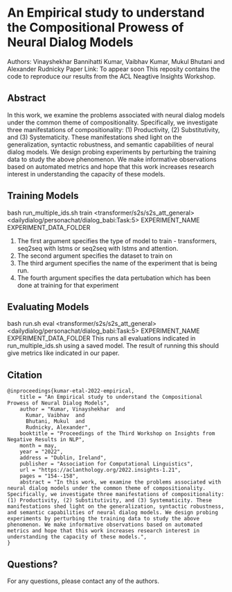 # An Empirical study to understand the Compositional Prowess of Neural Dialog Models
Authors: Vinayshekhar Bannihatti Kumar, Vaibhav Kumar, Mukul Bhutani and Alexander Rudnicky
Paper Link: To appear soon
This reposity contains the code to reproduce our results from the ACL Neagtive Insights Workshop.

## Abstract
In this work, we examine the problems associated with neural dialog models under the common theme of compositionality. Specifically, we investigate three manifestations of compositionality: (1) Productivity, (2) Substitutivity, and (3) Systematicity. These manifestations shed light on the generalization, syntactic robustness, and semantic capabilities of neural dialog models. We design probing experiments by perturbing the training data to study the above phenomenon. We make informative observations based on automated metrics and hope that this work increases research interest in understanding the capacity of these models.

## Training Models
bash run_multiple_ids.sh train <transformer/s2s/s2s_att_general> <dailydialog/personachat/dialog_babi:Task:5> EXPERIMENT_NAME EXPERIMENT_DATA_FOLDER
1. The first argument specifies the type of model to train - transformers, seq2seq with lstms or seq2seq with lstms and attention.
2. The second argument specifies the dataset to train on
3. The third argument specifies the name of the experiment that is being run.
4. The fourth argument specifies the data pertubation which has been done at training for that experiment

## Evaluating Models
bash run.sh eval <transformer/s2s/s2s_att_general> <dailydialog/personachat/dialog_babi:Task:5> EXPERIMENT_NAME EXPERIMENT_DATA_FOLDER
This runs all evaluations indicated in run_multiple_ids.sh using a saved model. The result of running this should give metrics like indicated in our paper.

## Citation
```
@inproceedings{kumar-etal-2022-empirical,
    title = "An Empirical study to understand the Compositional Prowess of Neural Dialog Models",
    author = "Kumar, Vinayshekhar  and
      Kumar, Vaibhav  and
      Bhutani, Mukul  and
      Rudnicky, Alexander",
    booktitle = "Proceedings of the Third Workshop on Insights from Negative Results in NLP",
    month = may,
    year = "2022",
    address = "Dublin, Ireland",
    publisher = "Association for Computational Linguistics",
    url = "https://aclanthology.org/2022.insights-1.21",
    pages = "154--158",
    abstract = "In this work, we examine the problems associated with neural dialog models under the common theme of compositionality. Specifically, we investigate three manifestations of compositionality: (1) Productivity, (2) Substitutivity, and (3) Systematicity. These manifestations shed light on the generalization, syntactic robustness, and semantic capabilities of neural dialog models. We design probing experiments by perturbing the training data to study the above phenomenon. We make informative observations based on automated metrics and hope that this work increases research interest in understanding the capacity of these models.",
}

```

## Questions?
For any questions, please contact any of the authors.
